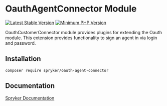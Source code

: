 # OauthAgentConnector Module
[![Latest Stable Version](https://poser.pugx.org/spryker/oauth-agent-connector/v/stable.svg)](https://packagist.org/packages/spryker/oauth-agent-connector)
[![Minimum PHP Version](https://img.shields.io/badge/php-%3E%3D%207.4-8892BF.svg)](https://php.net/)

OauthCustomerConnector module provides plugins for extending the Oauth module. This extension provides functionality to sign an agent in via login and password.

## Installation

```
composer require spryker/oauth-agent-connector
```

## Documentation

[Spryker Documentation](https://docs.spryker.com)
